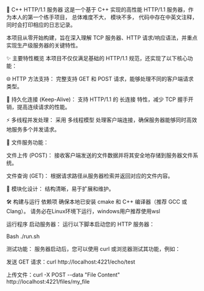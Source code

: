 
🚀 C++ HTTP/1.1 服务器
这是一个基于 C++ 实现的高性能 HTTP/1.1 服务器，作为本人的第一个练手项目， 总体难度不大， 模块不多， 代码中存在中英文注释， 同时会打印相应的日志记录。

本项目从零开始构建，旨在深入理解 TCP 服务器、HTTP 请求/响应语法，并重点实现生产级服务器的关键特性。

✨ 主要特性概览
本项目不仅仅满足基础的 HTTP/1.1 规范，还实现了以下核心功能：

🌐 HTTP 方法支持： 完整支持 GET 和 POST 请求，能够处理不同的客户端请求类型。

🔌 持久化连接 (Keep-Alive)： 支持 HTTP/1.1 的 长连接 特性，减少 TCP 握手开销，提高连续请求的性能。

⚡ 多线程并发处理： 采用 多线程模型 处理客户端连接，确保服务器能够同时高效地服务多个并发请求。

📁 文件服务功能：

文件上传 (POST)： 接收客户端发送的文件数据并将其安全地存储到服务器文件系统。

文件查询 (GET)： 根据请求路径从服务器检索并返回对应的文件内容。

🧩 模块化设计： 结构清晰，易于扩展和维护。

🛠️ 构建与运行
依赖项
确保本地已安装 cmake 和 C++ 编译器（推荐 GCC 或 Clang）。
请务必在Linux环境下运行，windows用户推荐使用wsl

运行程序
启动服务器： 运行以下脚本启动您的 HTTP 服务器：

Bash ./run.sh

测试功能： 服务器启动后，您可以使用 curl 或浏览器测试其功能，例如：

发送 GET 请求：curl http://localhost:4221/echo/test

上传文件：curl -X POST --data "File Content" http://localhost:4221/files/my_file

